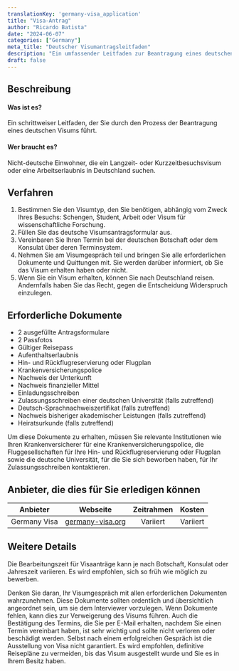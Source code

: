 ```yaml
---
translationKey: 'germany-visa_application'
title: "Visa-Antrag"
author: "Ricardo Batista"
date: "2024-06-07"
categories: ["Germany"]
meta_title: "Deutscher Visumantragsleitfaden"
description: "Ein umfassender Leitfaden zur Beantragung eines deutschen Visums"
draft: false
---
```


## Beschreibung
#### Was ist es?
Ein schrittweiser Leitfaden, der Sie durch den Prozess der Beantragung eines deutschen Visums führt.

#### Wer braucht es?
Nicht-deutsche Einwohner, die ein Langzeit- oder Kurzzeitbesuchsvisum oder eine Arbeitserlaubnis in Deutschland suchen.

## Verfahren
1. Bestimmen Sie den Visumtyp, den Sie benötigen, abhängig vom Zweck Ihres Besuchs: Schengen, Student, Arbeit oder Visum für wissenschaftliche Forschung.
2. Füllen Sie das deutsche Visumsantragsformular aus.
3. Vereinbaren Sie Ihren Termin bei der deutschen Botschaft oder dem Konsulat über deren Terminsystem.
4. Nehmen Sie am Visumgespräch teil und bringen Sie alle erforderlichen Dokumente und Quittungen mit. Sie werden darüber informiert, ob Sie das Visum erhalten haben oder nicht.
5. Wenn Sie ein Visum erhalten, können Sie nach Deutschland reisen. Andernfalls haben Sie das Recht, gegen die Entscheidung Widerspruch einzulegen.

## Erforderliche Dokumente
- 2 ausgefüllte Antragsformulare
- 2 Passfotos
- Gültiger Reisepass
- Aufenthaltserlaubnis
- Hin- und Rückflugreservierung oder Flugplan
- Krankenversicherungspolice
- Nachweis der Unterkunft
- Nachweis finanzieller Mittel
- Einladungsschreiben
- Zulassungsschreiben einer deutschen Universität (falls zutreffend)
- Deutsch-Sprachnachweiszertifikat (falls zutreffend)
- Nachweis bisheriger akademischer Leistungen (falls zutreffend)
- Heiratsurkunde (falls zutreffend)

Um diese Dokumente zu erhalten, müssen Sie relevante Institutionen wie Ihren Krankenversicherer für eine Krankenversicherungspolice, die Fluggesellschaften für Ihre Hin- und Rückflugreservierung oder Flugplan sowie die deutsche Universität, für die Sie sich beworben haben, für Ihr Zulassungsschreiben kontaktieren.

## Anbieter, die dies für Sie erledigen können

| Anbieter   |      Webseite     |  Zeitrahmen    |      Kosten      |
| -----------| ----------------- | :------------: | :--------------: |
| Germany Visa | [germany-visa.org](http://www.germany-visa.org/) | Variiert | Variiert |

## Weitere Details
Die Bearbeitungszeit für Visaanträge kann je nach Botschaft, Konsulat oder Jahreszeit variieren. Es wird empfohlen, sich so früh wie möglich zu bewerben.

Denken Sie daran, Ihr Visumgespräch mit allen erforderlichen Dokumenten wahrzunehmen. Diese Dokumente sollten ordentlich und übersichtlich angeordnet sein, um sie dem Interviewer vorzulegen. Wenn Dokumente fehlen, kann dies zur Verweigerung des Visums führen. Auch die Bestätigung des Termins, die Sie per E-Mail erhalten, nachdem Sie einen Termin vereinbart haben, ist sehr wichtig und sollte nicht verloren oder beschädigt werden. Selbst nach einem erfolgreichen Gespräch ist die Ausstellung von Visa nicht garantiert. Es wird empfohlen, definitive Reisepläne zu vermeiden, bis das Visum ausgestellt wurde und Sie es in Ihrem Besitz haben.
